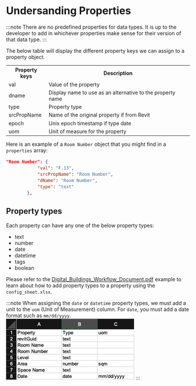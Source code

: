 # Undersanding Properties

:::note
There are no predefined properties for data types. It is up to the developer to add in whichever properties make sense for their version of that data type.
:::

The below table will display the different property keys we can assign to a property object.
<table>
  <tbody>
    <tr>
      <th>Property keys</th>
      <th>Description</th>
    </tr>
    <tr>
      <td>val</td>
      <td align="left">Value of the property</td>
    </tr>
    <tr>
      <td>dname</td>
      <td align="left">Display name to use as an alternative to the property name</td>
    </tr>
    <tr>
      <td>type</td>
      <td align="left">
       Property type
      </td>
    </tr>
     <tr>
      <td>srcPropName</td>
      <td align="left">Name of the original property if from Revit</td>
    </tr>
     <tr>
      <td>epoch</td>
      <td align="left">Unix epoch timestamp if type date</td>
    </tr>
     <tr>
      <td>uom</td>
      <td align="left">Unit of measure for the property</td>
    </tr>
  </tbody>
</table>

Here is an example of a `Room Number` object that you might find in a `properties` array:

```json
"Room Number": {
            "val": "F.13",
            "srcPropName": "Room Number",
            "dName": "Room Number",
            "type": "text"
        },
```

## Property types
Each property can have any one of the below property types:
* text
* number
* date
* datetime
* tags
* boolean

Please refer to the [Digital_Buildings_Workflow_Document.pdf](../../example_asset_twin/Digital_Buildings_Workflow_Document.pdf) example to learn about how to add property types to a property using the `config_sheet.xlsx`.

:::note
When assigning the `date` or `datetime` property types, we must add a unit to the `uom` (Unit of Measurement) column. For `date`, you must add a date format such as `mm/dd/yyyy`. 
![properties example](../../../img/properties_example.png)
:::